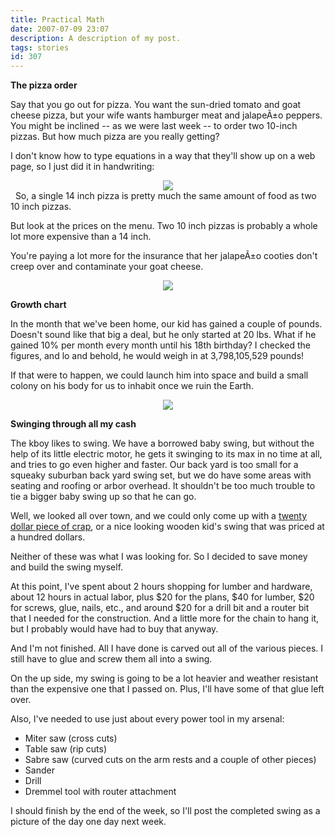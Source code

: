 ```yaml
---
title: Practical Math
date: 2007-07-09 23:07
description: A description of my post.
tags: stories
id: 307
---
```

<b>The pizza order</b>

Say that you go out for pizza.  You want the sun-dried tomato and goat cheese pizza, but your wife wants hamburger meat and jalapeÃ±o peppers.  You might be inclined -- as we were last week -- to order two 10-inch pizzas.  But how much pizza are you really getting?

I don't know how to type equations in a way that they'll show up on a web page, so I just did it in handwriting:

<center><img src="/img/formula.jpg"></center>
<span class="spanEndPreview">&nbsp;</span>
So, a single 14 inch pizza is pretty much the same amount of food as two 10 inch pizzas.

But look at the prices on the menu.  Two 10 inch pizzas is probably a whole lot more expensive than a 14 inch.  

You're paying a lot more for the insurance that her jalapeÃ±o cooties don't creep over and contaminate your goat cheese.

<center><img src="/img/greenline.gif"></center>


<b>Growth chart</b>

In the month that we've been home, our kid has gained a couple of pounds.  Doesn't sound like that big a deal, but he only started at 20 lbs.  What if he gained 10% per month every month until his 18th birthday?  I checked the figures, and lo and behold, he would weigh in at 3,798,105,529 pounds!  

If that were to happen, we could launch him into space and build a small colony on his body for us to inhabit once we ruin the Earth.

<center><img src="/img/greenline.gif"></center>


<b>Swinging through all my cash</b>

The kboy likes to swing.  We have a borrowed baby swing, but without the help of its little electric motor, he gets it swinging to its max in no time at all, and tries to go even higher and faster.  Our back yard is too small for a squeaky suburban back yard swing set, but we do have some areas with seating and roofing or arbor overhead.  It shouldn't be too much trouble to tie a bigger baby swing up so that he can go.

Well, we looked all over town, and we could only come up with a <a href="http://www.toysrus.com/product/index.jsp?productId=2330640" target="_blank">twenty dollar piece of crap</a>, or a nice looking wooden kid's swing that was priced at a hundred dollars.

Neither of these was what I was looking for.  So I decided to save money and build the swing myself.

At this point, I've spent about 2 hours shopping for lumber and hardware, about 12 hours in actual labor, plus $20 for the plans, $40 for lumber, $20 for screws, glue, nails, etc., and around $20 for a drill bit and a router bit that I needed for the construction.  And a little more for the chain to hang it, but I probably would have had to buy that anyway.  

And I'm not finished.  All I have done is carved out all of the various pieces.  I still have to glue and screw them all into a swing.

On the up side, my swing is going to be a lot heavier and weather resistant than the expensive one that I passed on.  Plus, I'll have some of that glue left over.

Also, I've needed to use just about every power tool in my arsenal:

<ul><li>Miter saw (cross cuts)</li>
<li>Table saw (rip cuts)</li>
<li>Sabre saw (curved cuts on the arm rests and a couple of other pieces)</li>
<li>Sander</li>
<li>Drill</li>
<li>Dremmel tool with router attachment</li></ul>

I should finish by the end of the week, so I'll post the completed swing as a picture of the day one day next week.


